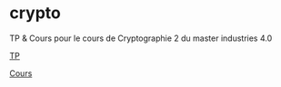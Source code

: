 # crypto
TP & Cours pour le cours de Cryptographie 2 du master industries 4.0

[TP](TP.pdf)

[Cours](Cours.pdf)
